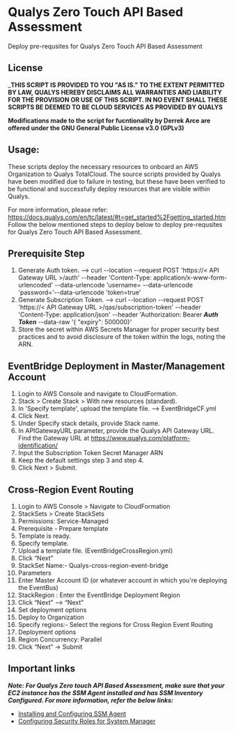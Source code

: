 # Qualys Zero Touch API Based Assessment
Deploy pre-requsites for Qualys Zero Touch API Based Assessment

## License
_**THIS SCRIPT IS PROVIDED TO YOU "AS IS."  TO THE EXTENT PERMITTED BY LAW, QUALYS HEREBY DISCLAIMS ALL WARRANTIES AND LIABILITY FOR THE PROVISION OR USE OF THIS SCRIPT.  IN NO EVENT SHALL THESE SCRIPTS BE DEEMED TO BE CLOUD SERVICES AS PROVIDED BY QUALYS**

**Modifications made to the script for fucntionality by Derrek Arce are offered under the GNU General Public License v3.0 (GPLv3)**

## Usage:
These scripts deploy the necessary resources to onboard an AWS Organization to Qualys TotalCloud. The source scripts provided by Qualys have been modified due to failure in testing, but these have been verified to be functional and successfully deploy resources that are visible within Qualys. 

For more information, please refer: https://docs.qualys.com/en/tc/latest/#t=get_started%2Fgetting_started.htm
Follow the below mentioned steps to deploy below to deploy pre-requsites for Qualys Zero Touch API Based Assessment.

## Prerequisite Step
1. Generate Auth token.
    --> curl --location --request POST 'https://< API Gateway URL >/auth' --header 'Content-Type: application/x-www-form-urlencoded' --data-urlencode 'username=<QualysUsername> --data-urlencode 'password=<QualysPassword>'--data-urlencode 'token=true'
2. Generate Subscription Token.
    --> curl --location --request POST 'https://< API Gateway URL >/qas/subscription-token' --header 'Content-Type: application/json' --header 'Authorization: Bearer **_Auth Token_** --data-raw '{ "expiry": 500000}'
3. Store the secret within AWS Secrets Manager for proper security best practices and to avoid disclosure of the token within the logs, noting the ARN.

## EventBridge Deployment in Master/Management Account

1. Login to AWS Console and navigate to CloudFormation. 
2. Stack > Create Stack > With new resources (standard).
3. In 'Specify template', upload the template file. --> EventBridgeCF.yml
4. Click Next.
5. Under Specify stack details, provide Stack name.
6. In APIGatewayURL parameter, provide the Qualys API Gateway URL. Find the Gateway URL at https://www.qualys.com/platform-identification/ 
7. Input the Subscription Token Secret Manager ARN
8. Keep the default settings step 3 and step 4.
9. Click Next > Submit.


## Cross-Region Event Routing

1. Login to AWS Console > Navigate to CloudFormation
2. StackSets > Create StackSets
3. Permissions: Service-Managed
6. Prerequisite - Prepare template
7. Template is ready.
8. Specify template.
9. Upload a template file. (EventBridgeCrossRegion.yml) 
10. Click “Next”
11. StackSet Name:- Qualys-cross-region-event-bridge
12. Parameters
13. Enter Master Account ID (or whatever account in which you're deploying the EventBus)
14. StackRegion : Enter the EventBridge Deployment Region
15. Click “Next” --> “Next”
16. Set deployment options
17. Deploy to Organization
19. Specify regions:- Select the regions for Cross Region Event Routing 
20. Deployment options
21. Region Concurrency: Parallel
22. Click “Next” -> Submit

## Important links

**_Note: For Qualys Zero touch API Based Assessment, make sure that your EC2 instance has the SSM Agent installed and has SSM Inventory Configured. For more information, refer the below links:_**

* [Installing and Configuring SSM Agent](http://docs.aws.amazon.com/systems-manager/latest/userguide/ssm-agent.html)
* [Configuring Security Roles for System Manager](http://docs.aws.amazon.com/systems-manager/latest/userguide/systems-manager-access.html)
